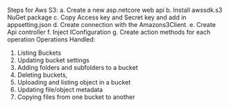 Steps for Aws S3:
a.	Create a new asp.netcore web api
b.	Install awssdk.s3 NuGet package
c.	 Copy Access key and Secret key and add in appsetting.json
d.	Create connection with the  Amazons3Client.
e.	Create Api controller
f.	Inject IConfiguration
g.	Create action methods for each operation
Operations Handled:
1.	Listing Buckets
2.	Updating bucket settings 
3.	Adding folders and subfolders to a bucket
4.	Deleting buckets,
5.	Uploading  and listing object in a bucket  
6.	Updating file/object metadata 
7.	Copying files from one bucket to another
